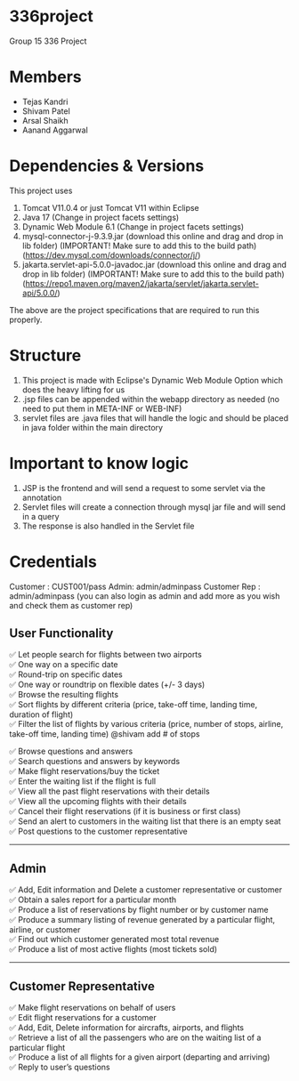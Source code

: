 # 336project
Group 15 336 Project

# Members
- Tejas Kandri
- Shivam Patel
- Arsal Shaikh
- Aanand Aggarwal

# Dependencies & Versions

This project uses 
1. Tomcat V11.0.4 or just Tomcat V11 within Eclipse
2. Java 17 (Change in project facets settings)
3. Dynamic Web Module 6.1 (Change in project facets settings)
4. mysql-connector-j-9.3.9.jar (download this online and drag and drop in lib folder) (IMPORTANT! Make sure to add this to the build path) (https://dev.mysql.com/downloads/connector/j/)
5. jakarta.servlet-api-5.0.0-javadoc.jar (download this online and drag and drop in lib folder) (IMPORTANT! Make sure to add this to the build path) (https://repo1.maven.org/maven2/jakarta/servlet/jakarta.servlet-api/5.0.0/)

The above are the project specifications that are required to run this properly.

# Structure

1. This project is made with Eclipse's Dynamic Web Module Option which does the heavy lifting for us
2. .jsp files can be appended within the webapp directory as needed (no need to put them in META-INF or WEB-INF)
3. servlet files are .java files that will handle the logic and should be placed in java folder within the main directory

# Important to know logic

1. JSP is the frontend and will send a request to some servlet via the annotation
2. Servlet files will create a connection through mysql jar file and will send in a query
3. The response is also handled in the Servlet file

# Credentials

Customer : CUST001/pass
Admin: admin/adminpass
Customer Rep : admin/adminpass (you can also login as admin and add more as you wish and check them as customer rep)

## User Functionality

✅ Let people search for flights between two airports  
✅ One way on a specific date  
✅ Round-trip on specific dates  
✅ One way or roundtrip on flexible dates (+/- 3 days)  
✅ Browse the resulting flights  
✅ Sort flights by different criteria (price, take-off time, landing time, duration of flight)  
✅️ Filter the list of flights by various criteria (price, number of stops, airline, take-off time, landing time)  @shivam add # of stops

✅ Browse questions and answers  
✅ Search questions and answers by keywords  
✅ Make flight reservations/buy the ticket  
✅ Enter the waiting list if the flight is full  
✅ View all the past flight reservations with their details  
✅ View all the upcoming flights with their details  
✅ Cancel their flight reservations (if it is business or first class)  
✅ Send an alert to customers in the waiting list that there is an empty seat  
✅ Post questions to the customer representative  

---

## Admin

✅ Add, Edit information and Delete a customer representative or customer  
✅ Obtain a sales report for a particular month  
✅ Produce a list of reservations by flight number or by customer name  
✅ Produce a summary listing of revenue generated by a particular flight, airline, or customer  
✅ Find out which customer generated most total revenue  
✅ Produce a list of most active flights (most tickets sold)  

---

## Customer Representative

✅ Make flight reservations on behalf of users  
✅ Edit flight reservations for a customer  
✅ Add, Edit, Delete information for aircrafts, airports, and flights  
✅ Retrieve a list of all the passengers who are on the waiting list of a particular flight  
✅ Produce a list of all flights for a given airport (departing and arriving)  
✅ Reply to user’s questions  
